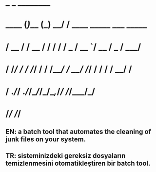 
#            _       _ ________                          
#     ____  (_)___  (_) ____/ /__  ____ _____  ___  _____
#    / __ \/ / __ \/ / /   / / _ \/ __ \`/ __ \/ _ \/ ___/
#   / /_/ / / /_/ / / /___/ /  __/ /_/ / / / /  __/ /    
#  / .___/_/ .___/_/\____/_/\___/\__,_/_/ /_/\___/_/     
# /_/     /_/                                            

## EN: a batch tool that automates the cleaning of junk files on your system.

## TR: sisteminizdeki gereksiz dosyaların temizlenmesini otomatikleştiren bir batch tool.

